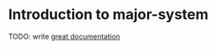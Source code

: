 # Introduction to major-system

TODO: write [great documentation](http://jacobian.org/writing/what-to-write/)
